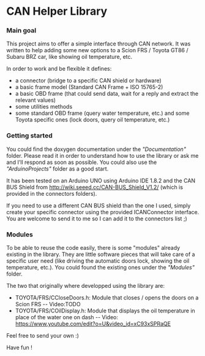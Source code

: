 # CAN Helper Library

### Main goal
This project aims to offer a simple interface through CAN network.
It was written to help adding some new options to a Scion FRS / Toyota GT86 / Subaru BRZ car, like showing oil temperature, etc.

In order to work and be flexible it defines:
- a connector (bridge to a specific CAN shield or hardware)
- a basic frame model (Standard CAN Frame + ISO 15765-2)
- a basic OBD frame (that could send data, wait for a reply and extract the relevant values)
- some utilities methods
- some standard OBD frame (query water temperature, etc.) and some Toyota specific ones (lock doors, query oil temperature, etc.)

### Getting started
You could find the doxygen documentation under the _"Documentation"_ folder.
Please read it in order to understand how to use the library or ask me and I'll respond as soon as possible.
You could also use the _"ArduinoProjects"_ folder as a good start.

It has been tested on an Arduino UNO using Arduino IDE 1.8.2 and the CAN BUS Shield from http://wiki.seeed.cc/CAN-BUS_Shield_V1.2/ (which is provided in the connectors folders).

If you need to use a different CAN BUS shield than the one I used, simply create your specific connector using the provided ICANConnector interface.
You are welcome to send it to me so I can add it to the connectors list ;)

### Modules
To be able to reuse the code easily, there is some "modules" already existing in the library. 
They are little software pieces that will take care of a specific user need (like driving the automatic doors lock, showing the oil temperature, etc.).
You could found the existing ones under the _"Modules"_ folder.

The two that originally where developped using the library are:
- TOYOTA/FRS/CCloseDoors.h: Module that closes / opens the doors on a Scion FRS
-- Video:TODO
- TOYOTA/FRS/COilDisplay.h: Module that displays the oil temperature in place of the water one on dash
-- Video: https://www.youtube.com/edit?o=U&video_id=xC93xSPRaQE

Feel free to send your own :)

Have fun !